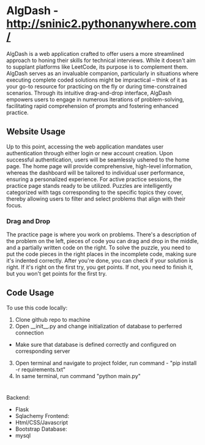 
# AlgDash - http://sninic2.pythonanywhere.com/

AlgDash is a web application crafted to offer users a more streamlined approach to honing their skills for technical interviews. While it doesn't aim to supplant platforms like LeetCode, its purpose is to complement them. AlgDash serves as an invaluable companion, particularly in situations where executing complete coded solutions might be impractical – think of it as your go-to resource for practicing on the fly or during time-constrained scenarios. Through its intuitive drag-and-drop interface, AlgDash empowers users to engage in numerous iterations of problem-solving, facilitating rapid comprehension of prompts and fostering enhanced practice.


## Website Usage

Up to this point, accessing the web application mandates user authentication through either login or new account creation. Upon successful authentication, users will be seamlessly ushered to the home page. The home page will provide comprehensive, high-level information, whereas the dashboard will be tailored to individual user performance, ensuring a personalized experience. For active practice sessions, the practice page stands ready to be utilized. Puzzles are intelligently categorized with tags corresponding to the specific topics they cover, thereby allowing users to filter and select problems that align with their focus.

### Drag and Drop

The practice page is where you work on problems. There's a description of the problem on the left, pieces of code you can drag and drop in the middle, and a partially written code on the right. To solve the puzzle, you need to put the code pieces in the right places in the incomplete code, making sure it's indented correctly. After you're done, you can check if your solution is right. If it's right on the first try, you get points. If not, you need to finish it, but you won't get points for the first try.
## Code Usage

To use this code locally:
1. Clone github repo to machine
2. Open \_\_init__.py and change initialization of database to perferred connection
- Make sure that database is defined correctly and configured on corresponding server
3. Open terminal and navigate to project folder, run command - "pip install -r requirements.txt" 
4. In same terminal, run command "python main.py"
#
Backend:
- Flask
- Sqlachemy
Frontend:
- Html/CSS/Javascript
- Bootstrap
Database:
- mysql
